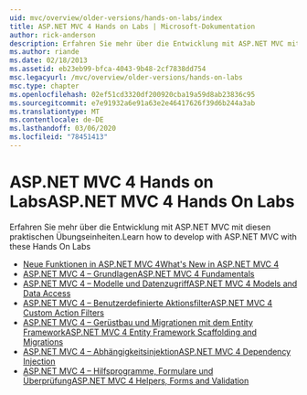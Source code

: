 ```yaml
---
uid: mvc/overview/older-versions/hands-on-labs/index
title: ASP.NET MVC 4 Hands on Labs | Microsoft-Dokumentation
author: rick-anderson
description: Erfahren Sie mehr über die Entwicklung mit ASP.NET MVC mit diesen praktischen Übungseinheiten.
ms.author: riande
ms.date: 02/18/2013
ms.assetid: eb23eb99-bfca-4043-9b48-2cf7838dd754
msc.legacyurl: /mvc/overview/older-versions/hands-on-labs
msc.type: chapter
ms.openlocfilehash: 02ef51cd3320df200920cba19a59d8ab23836c95
ms.sourcegitcommit: e7e91932a6e91a63e2e46417626f39d6b244a3ab
ms.translationtype: MT
ms.contentlocale: de-DE
ms.lasthandoff: 03/06/2020
ms.locfileid: "78451413"
---
```

# <a name="aspnet-mvc-4-hands-on-labs"></a><span data-ttu-id="aad55-103">ASP.NET MVC 4 Hands on Labs</span><span class="sxs-lookup"><span data-stu-id="aad55-103">ASP.NET MVC 4 Hands On Labs</span></span>

<span data-ttu-id="aad55-104">Erfahren Sie mehr über die Entwicklung mit ASP.NET MVC mit diesen praktischen Übungseinheiten.</span><span class="sxs-lookup"><span data-stu-id="aad55-104">Learn how to develop with ASP.NET MVC with these Hands On Labs</span></span>

- [<span data-ttu-id="aad55-105">Neue Funktionen in ASP.NET MVC 4</span><span class="sxs-lookup"><span data-stu-id="aad55-105">What's New in ASP.NET MVC 4</span></span>](whats-new-in-aspnet-mvc-4.md)
- [<span data-ttu-id="aad55-106">ASP.NET MVC 4 – Grundlagen</span><span class="sxs-lookup"><span data-stu-id="aad55-106">ASP.NET MVC 4 Fundamentals</span></span>](aspnet-mvc-4-fundamentals.md)
- [<span data-ttu-id="aad55-107">ASP.NET MVC 4 – Modelle und Datenzugriff</span><span class="sxs-lookup"><span data-stu-id="aad55-107">ASP.NET MVC 4 Models and Data Access</span></span>](aspnet-mvc-4-models-and-data-access.md)
- [<span data-ttu-id="aad55-108">ASP.NET MVC 4 – Benutzerdefinierte Aktionsfilter</span><span class="sxs-lookup"><span data-stu-id="aad55-108">ASP.NET MVC 4 Custom Action Filters</span></span>](aspnet-mvc-4-custom-action-filters.md)
- [<span data-ttu-id="aad55-109">ASP.NET MVC 4 – Gerüstbau und Migrationen mit dem Entity Framework</span><span class="sxs-lookup"><span data-stu-id="aad55-109">ASP.NET MVC 4 Entity Framework Scaffolding and Migrations</span></span>](aspnet-mvc-4-entity-framework-scaffolding-and-migrations.md)
- [<span data-ttu-id="aad55-110">ASP.NET MVC 4 – Abhängigkeitsinjektion</span><span class="sxs-lookup"><span data-stu-id="aad55-110">ASP.NET MVC 4 Dependency Injection</span></span>](aspnet-mvc-4-dependency-injection.md)
- [<span data-ttu-id="aad55-111">ASP.NET MVC 4 – Hilfsprogramme, Formulare und Überprüfung</span><span class="sxs-lookup"><span data-stu-id="aad55-111">ASP.NET MVC 4 Helpers, Forms and Validation</span></span>](aspnet-mvc-4-helpers-forms-and-validation.md)
